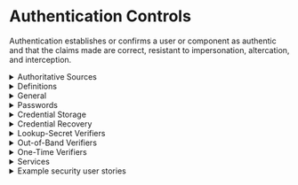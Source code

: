# Authentication Controls

Authentication establishes or confirms a user or component as authentic and that the claims made are correct, resistant to impersonation, 
altercation, and interception.

<details>
  <summary> Authoritative Sources </summary>
  
* [OWASP Authentication Cheat Sheet](https://cheatsheetseries.owasp.org/cheatsheets/Authentication_Cheat_Sheet.html)
* [NIST approved hash functions](https://csrc.nist.gov/projects/hash-functions)
* [NIST Random Number Generation](https://csrc.nist.gov/publications/detail/sp/800-90a/rev-1/final)
</details>

<details>
  <summary> Definitions </summary>
  
* **Memorized secrets** include passwords, PINs, patterns, image selections and passphrases. 
* **One-time password (OTP)**: a secret used once to login, e.g. a code sent by SMS.
* **Something you know**: a memorized secret required to authenticate.
* **Something you have**: something you can hold, e.g. housekey, ATM card, Yubikey.
* **Something you are**: a biometric unique to a person, e.g. DNA, fingerprint, retina, voice, etc.
* **Single factor**: Something required for authentication. Usually a passphrase or PIN.
* **Second factor**: Something additional to a single factor required to authenticate.
* **Multi-factor authentication (MFA)** Required use of more than one factor to authenticate. Examples include a PIN and key card,
or passphrase and fingerprint. _Note:_ a password combined with a secret question does _not_ constitute MFA, since both are "things you know."
</details>

<details>
  <summary> General </summary>
  
* Give no indication whether a username or password is valid.
* Use anti-automation controls, e.g.:
  * Block most common breached password guessing
  * Rate limits on attempts
  * Increase delays between allowed attempts
  * Restrict IP address ranges
  * CAPTCHAs
  * Protect against logins across multiple accounts from same IP
* Use weak authenticators (e.g. SMS or email) only for secondary authentication or to approve transactions.
* Send authentication detail changes to user's verified contact method, including:
  * Incorrect login attempt (only first time in a period, to avoid spamming users)
  * Password or other detail changes
  * Address or email/phone changes
  * Logins from new devices and IP addresses
* Prefer push notifications to email/SMS.
* Do not send sensitive information in notifications.
* Use controls against phishing attacks, e.g.:
  * Multi-factor authentication
  * Client-side certificates
* Use mutually-authenticated encryption between a credential service provider (CSP) and authentication verifier if distinct systems.
* Protect against replay attacks by enforcing use of OTPs, cryptographic authenticators, or lookup codes.
* Disable or remove shared or default accounts.
</details>

<details>
  <summary> Passwords </summary>
  
* Require user-entered passwords to have the following qualities:
  * Be at least 12 characters, allowing for longer (e.g. up to 64).
  * Allow special characters, e.g.:
    * Spaces (without truncation)
    * The full Unicode set, including e.g. emoji and Kanji
    * Do not limit the number of special characters permitted.
* Require system-generated initial passwords to have the following qualities:
  * Be securely randomly generated.
  * Be at least 6 characters.
  * Expire after a specified time.
  * Not allowed to become permanent.
* Allow users to change their password.
  * Force entry of current and new passwords for change.
* Force user to choose a different password if it is a well-known breached password.
* Display the user's password strength during creation.
* Avoid forcing password rotation.
* Allow pasting of passwords, secure browser storage, and password manager autotype functionality.
* Mask password entry.
  * Allow user to temporarily unmask their password as entered or display most recently typed character.
</details>

<details>
  <summary> Credential Storage </summary>
  
* Never store credentials in the clear.
* Store salted and hashed version of password.
* Use a currently approved hash algorithm for passwords (ref. NIST)
* Use a salt at least 32 bits long, unique to each credential, chosen arbitrarily to prevent salt collisions.
* If using PBKDF2, use at least 100,000 iterations for the hash.
* If using bcrypt, use as large a work factor as the server performance allows (at least 13).
* Perform an additional iteration of salting, using a secret value known only to the verifier component. Store the secret salt separate from the password hashes.
* Do not store secrets in source code or code repositories.
</details>

<details>
  <summary> Credential Recovery </summary>
  
* Never send the following to recover a login:
  * An initial or recovery secret in cleartext
  * Secret questions or password hints
  * The current password
* Use a secure recovery mechanism, e.g. soft token or mobile push.
* If OTP or MFA factors are lost, require evidence of identity proofing at the same level as during enrollment.
</details>

<details>
  <summary> Lookup-Secret Verifiers </summary>
  
* Verifiers are OTPs, and must be discarded after use.
* Allow lookup secrets to be used only once.
* Use unpredictable values.
* Verify that lookup secrets have sufficient randomness (at least 112 bits of entropy) or are salted with a unique and random 32-bit salt and hashed with an approved one-way hash.
</details>

<details>
  <summary> Out-of-Band Verifiers </summary>
  
  These are usually codes sent via another route than the standard authentication method, e.g. temporary code sent to a known email to verify the user that they then enter along with their login.
  
* Use strong methods like mobile push, secure email, or another secure method for sending authentication codes.
* Avoid SMS or PSTN; these are insecure and unencrypted.
* Expire verifiers after a short time.
* Expire verifiers after one use.
* Secure the channel between the authenticator and verifier.
* Ensure the verifier keeps only a hashed version on the authentication code.
* Generate authentication codes using a secure random number generator, using at least 20 bits of entropy (e.g. a six-digit number).
</details>

<details>
  <summary> One-Time Verifiers </summary>

  These are typically codes that appear in a soft or hard token and change every minute. The user must enter the current code during login.
  
* Change OTPs after a short time; typically one minute.
* Protect symmetric keys used to verify OTPs, by using a hardware security module or secure operating system-based key storage.
* Use approved cryptographic algorithms in OTP generation, seeding, and verification.
* Allow a time-based OTP to be used only once within the validity period.
* Alert user and log attempts to use a OTP more than once.
* Enable revocation for physical OTP generators in case of loss. Close sessions for revoked devices immediately.
* Use biometric authenticators only in conjunction with other factors.
</details>

<details>
  <summary> Services </summary>
  
* Ensure integration secrets do not rely on static passwords.
* Do not use the credentials of default accounts.
</details>

<details>
  <summary> Example security user stories </summary>
  
* As a user, I want the application to have strong password policies in place for my account.
* As a user, I want to change my password and be forced to enter my old one first.
* As a user, I want the application to allow passwords longer than 64 characters so I can use phrases.
* As a user, I want to use multi-factor authentication.
* As a user, I do not want the application to perform multi-factor over text messages (SMS).
* As a user, I want to use my own token generator for multi-factor authentication.
* As a user, I want the application to store my password hashed and salted to the current security standards and practices.
* As a user, I want the application to follow password management, resets, storage, and utilization best practices.
</details>
